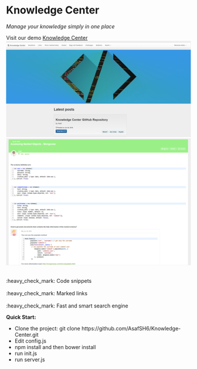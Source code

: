 # Knowledge Center
_Manage your knowledge simply in one place_

Visit our demo [Knowledge Center](https://knowledge-center.herokuapp.com/)
<img src="https://raw.githubusercontent.com/AsafSH6/Knowledge-Center/master/KnowledgeCenter%20home%20screen.png">
<img src="https://raw.githubusercontent.com/AsafSH6/Knowledge-Center/master/KnowledgeCenter%20post%20example2.png">


<p>
<br>:heavy_check_mark: Code snippets</br>
<br>:heavy_check_mark: Marked links</br>
<br>:heavy_check_mark: Fast and smart search engine</br>
</p>


<p>
<b>Quick Start:</b>
<ul>
<li> Clone the project: git clone https://github.com/AsafSH6/Knowledge-Center.git</li>
<li> Edit config.js</li>
<li> npm install and then bower install</li>
<li> run init.js</li>
<li> run server.js</li>
</ul>
</p>
